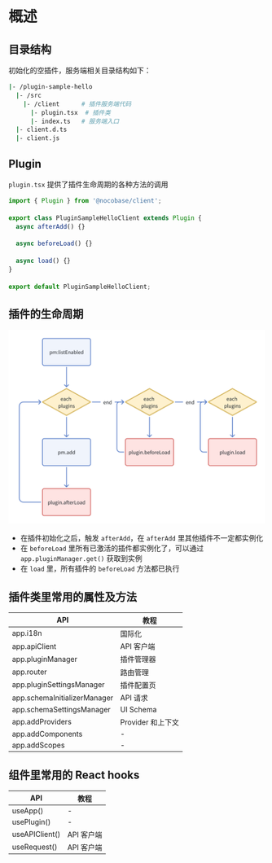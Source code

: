 # 概述

## 目录结构

初始化的空插件，服务端相关目录结构如下：

```bash
|- /plugin-sample-hello
  |- /src
    |- /client      # 插件服务端代码
      |- plugin.tsx  # 插件类
      |- index.ts   # 服务端入口
  |- client.d.ts
  |- client.js
```

## Plugin

`plugin.tsx` 提供了插件生命周期的各种方法的调用

```ts
import { Plugin } from '@nocobase/client';

export class PluginSampleHelloClient extends Plugin {
  async afterAdd() {}

  async beforeLoad() {}

  async load() {}
}

export default PluginSampleHelloClient;
```

## 插件的生命周期

<img alt="插件的生命周期" src="./image.png" style="width: 600px;" />

- 在插件初始化之后，触发 `afterAdd`，在 `afterAdd` 里其他插件不一定都实例化
- 在 `beforeLoad` 里所有已激活的插件都实例化了，可以通过 `app.pluginManager.get()` 获取到实例
- 在 `load` 里，所有插件的 `beforeLoad` 方法都已执行

## 插件类里常用的属性及方法

| API                          | 教程              |
| ---------------------------- | ----------------- |
| app.i18n                     | 国际化            |
| app.apiClient                | API 客户端        |
| app.pluginManager            | 插件管理器        |
| app.router                   | 路由管理          |
| app.pluginSettingsManager    | 插件配置页        |
| app.schemaInitializerManager | API 请求          |
| app.schemaSettingsManager    | UI Schema         |
| app.addProviders             | Provider 和上下文 |
| app.addComponents            | -                 |
| app.addScopes                | -                 |

## 组件里常用的 React hooks

| API            | 教程       |
| -------------- | ---------- |
| useApp()       | -          |
| usePlugin()    | -          |
| useAPIClient() | API 客户端 |
| useRequest()   | API 客户端 |
